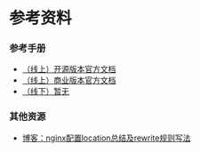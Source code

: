 # 参考资料

### 参考手册

- [（线上）开源版本官方文档](https://nginx.org/en/docs/)
- [（线上）商业版本官方文档](https://www.nginx.com/resources/admin-guide/)
- [（线下）暂无]()


### 其他资源

- [博客：nginx配置location总结及rewrite规则写法](http://seanlook.com/2015/05/17/nginx-location-rewrite/)

